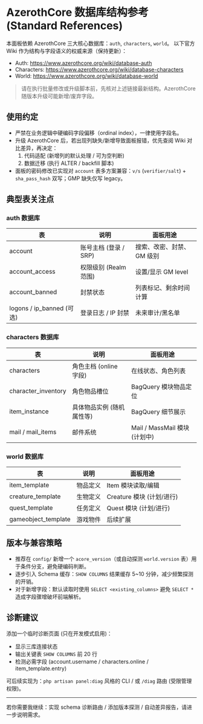 # AzerothCore 数据库结构参考 (Standard References)

本面板依赖 AzerothCore 三大核心数据库：`auth`, `characters`, `world`。
以下官方 Wiki 作为结构与字段语义的权威来源（保持更新）：

- Auth: https://www.azerothcore.org/wiki/database-auth
- Characters: https://www.azerothcore.org/wiki/database-characters
- World: https://www.azerothcore.org/wiki/database-world

> 请在执行批量修改或升级脚本前，先核对上述链接最新结构。AzerothCore 随版本升级可能新增/废弃字段。

## 使用约定
- 严禁在业务逻辑中硬编码字段偏移（ordinal index），一律使用字段名。
- 升级 AzerothCore 后，若出现列缺失/新增导致面板报错，优先查阅 Wiki 对比差异，再决定：
  1. 代码适配 (新增列的默认处理 / 可为空判断)
  2. 数据迁移 (执行 ALTER / backfill 脚本)
- 面板的密码修改已实现对 `account` 表多方案兼容：`v/s` (`verifier/salt`) + `sha_pass_hash` 双写；GMP 缺失仅写 legacy。

## 典型表关注点
### auth 数据库
| 表 | 说明 | 面板用途 |
|----|------|----------|
| account | 账号主档 (登录 / SRP) | 搜索、改密、封禁、GM 级别 |
| account_access | 权限级别 (Realm 范围) | 设置/显示 GM level |
| account_banned | 封禁状态 | 列表标记、剩余时间计算 |
| logons / ip_banned (可选) | 登录日志 / IP 封禁 | 未来审计/黑名单 |

### characters 数据库
| 表 | 说明 | 面板用途 |
|----|------|----------|
| characters | 角色主档 (online 字段) | 在线状态、角色列表 |
| character_inventory | 角色物品槽位 | BagQuery 模块物品定位 |
| item_instance | 具体物品实例 (随机属性等) | BagQuery 细节展示 |
| mail / mail_items | 邮件系统 | Mail / MassMail 模块 (计划中) |

### world 数据库
| 表 | 说明 | 面板用途 |
|----|------|----------|
| item_template | 物品定义 | Item 模块读取/编辑 |
| creature_template | 生物定义 | Creature 模块 (计划/进行) |
| quest_template | 任务定义 | Quest 模块 (计划/进行) |
| gameobject_template | 游戏物件 | 后续扩展 |

## 版本与兼容策略
- 推荐在 `config/` 新增一个 `acore_version`（或自动探测 `world.version` 表）用于条件分支，避免硬编码判断。
- 逐步引入 Schema 缓存：`SHOW COLUMNS` 结果缓存 5~10 分钟，减少频繁探测的开销。
- 对于新增字段：默认读取时使用 `SELECT <existing_columns>` 避免 `SELECT *` 造成字段骤增破坏前端解析。

## 诊断建议
添加一个临时诊断页面 (只在开发模式启用)：
- 显示三库连接状态
- 输出关键表 `SHOW COLUMNS` 前 20 行
- 检测必需字段 (account.username / characters.online / item_template.entry)

可后续实现为：`php artisan panel:diag` 风格的 CLI / 或 `/diag` 路由 (受限管理权限)。

---
若你需要我继续：实现 schema 诊断路由 / 添加版本探测 / 自动差异报告，请进一步说明需求。
